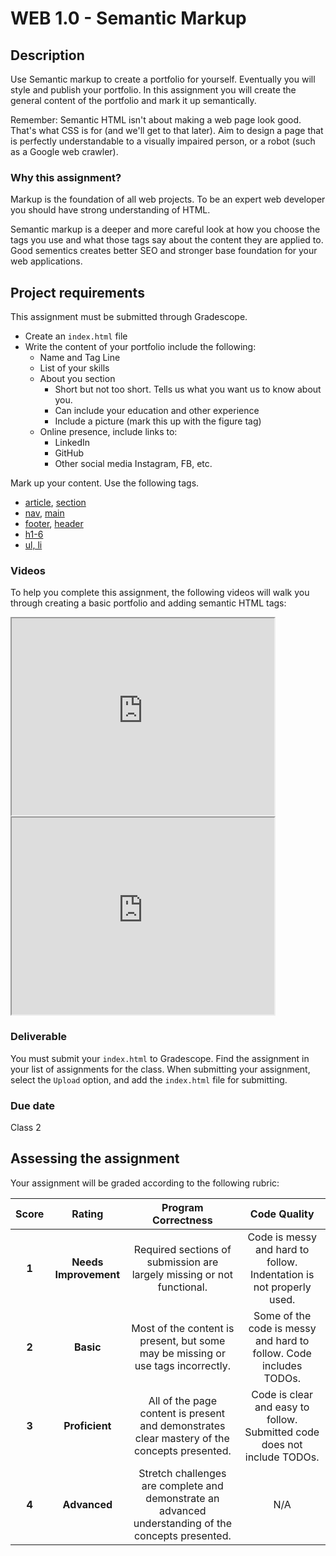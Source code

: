 # WEB 1.0 - Semantic Markup

## Description 

Use Semantic markup to create a portfolio for yourself. Eventually you will style and publish your portfolio. In this assignment you will create the general content of the portfolio and mark it up semantically.

Remember: Semantic HTML isn't about making a web page look good. That's what CSS is for (and we'll get to that later). Aim to design a page that is perfectly understandable to a visually impaired person, or a robot (such as a Google web crawler).

### Why this assignment?

Markup is the foundation of all web projects. To be an expert web developer you should have strong understanding of HTML.

Semantic markup is a deeper and more careful look at how you choose the tags you use and what those tags say about the content they are applied to. Good sementics creates better SEO and stronger base foundation for your web applications.

## Project requirements

This assignment must be submitted through Gradescope.

- Create an `index.html` file
- Write the content of your portfolio include the following: 
    - Name and Tag Line
    - List of your skills
    - About you section
        - Short but not too short. Tells us what you want us to know about you. 
        - Can include your education and other experience
        - Include a picture (mark this up with the figure tag)
    - Online presence, include links to: 
        - LinkedIn
        - GitHub
        - Other social media Instagram, FB, etc. 

Mark up your content. Use the following tags. 

- [article](https://www.w3schools.com/tags/tag_article.asp), [section](https://www.w3schools.com/tags/tag_section.asp)
- [nav](https://www.w3schools.com/tags/tag_nav.asp), [main](https://www.w3schools.com/tags/tag_main.asp)
- [footer](https://www.w3schools.com/tags/tag_footer.asp), [header](https://www.w3schools.com/tags/tag_header.asp)
- [h1-6](https://www.w3schools.com/tags/tag_hn.asp)
- [ul, li](https://www.w3schools.com/html/html_lists.asp)

### Videos

To help you complete this assignment, the following videos will walk you through creating a basic portfolio and adding semantic HTML tags:

<iframe width="420" height="315" src="https://www.youtube.com/embed/wTxHYtNVrEw"></iframe>

<iframe width="420" height="315" src="https://www.youtube.com/embed/BoSkgteRoKg"></iframe>

### Deliverable

You must submit your `index.html` to Gradescope. Find the assignment in your list of assignments for the class. When submitting your assignment, select the `Upload` option, and add the `index.html` file for submitting.

### Due date

Class 2

## Assessing the assignment

Your assignment will be graded according to the following rubric:

| Score | Rating | Program Correctness | Code Quality |
| :---: | :----: | :---------: | :----------: |
| **1** | **Needs Improvement** | Required sections of submission are largely missing or not functional. | Code is messy and hard to follow. Indentation is not properly used. |
| **2** | **Basic** | Most of the content is present, but some may be missing or use tags incorrectly. | Some of the code is messy and hard to follow. Code includes TODOs. |
| **3** | **Proficient** | All of the page content is present and demonstrates clear mastery of the concepts presented. | Code is clear and easy to follow. Submitted code does not include TODOs. |
| **4** | **Advanced** | Stretch challenges are complete and demonstrate an advanced understanding of the concepts presented. | N/A |